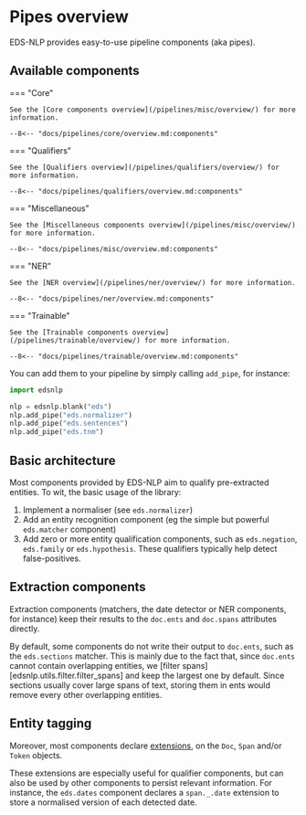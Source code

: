 # Pipes overview

EDS-NLP provides easy-to-use pipeline components (aka pipes).

## Available components

<!-- --8<-- [start:components] -->

=== "Core"

    See the [Core components overview](/pipelines/misc/overview/) for more information.

    --8<-- "docs/pipelines/core/overview.md:components"

=== "Qualifiers"

    See the [Qualifiers overview](/pipelines/qualifiers/overview/) for more information.

    --8<-- "docs/pipelines/qualifiers/overview.md:components"

=== "Miscellaneous"

    See the [Miscellaneous components overview](/pipelines/misc/overview/) for more information.

    --8<-- "docs/pipelines/misc/overview.md:components"

=== "NER"

    See the [NER overview](/pipelines/ner/overview/) for more information.

    --8<-- "docs/pipelines/ner/overview.md:components"

=== "Trainable"

    See the [Trainable components overview](/pipelines/trainable/overview/) for more information.

    --8<-- "docs/pipelines/trainable/overview.md:components"

<!-- --8<-- [end:components] -->

You can add them to your pipeline by simply calling `add_pipe`, for instance:

```python
import edsnlp

nlp = edsnlp.blank("eds")
nlp.add_pipe("eds.normalizer")
nlp.add_pipe("eds.sentences")
nlp.add_pipe("eds.tnm")
```

## Basic architecture

Most components provided by EDS-NLP aim to qualify pre-extracted entities. To wit, the basic usage of the library:

1. Implement a normaliser (see `eds.normalizer`)
2. Add an entity recognition component (eg the simple but powerful `eds.matcher` component)
3. Add zero or more entity qualification components, such as `eds.negation`, `eds.family` or `eds.hypothesis`. These qualifiers typically help detect false-positives.

## Extraction components

Extraction components (matchers, the date detector or NER components, for instance) keep their results to the `doc.ents` and `doc.spans` attributes directly.

By default, some components do not write their output to `doc.ents`, such as the `eds.sections` matcher. This is mainly due to the fact that, since `doc.ents` cannot contain overlapping entities, we [filter spans][edsnlp.utils.filter.filter_spans] and keep the largest one by default. Since sections usually cover large spans of text, storing them in ents would remove every other overlapping entities.

## Entity tagging

Moreover, most components declare [extensions](https://spacy.io/usage/processing-components#custom-components-attributes), on the `Doc`, `Span` and/or `Token` objects.

These extensions are especially useful for qualifier components, but can also be used by other components to persist relevant information. For instance, the `eds.dates` component declares a `span._.date` extension to store a normalised version of each detected date.
